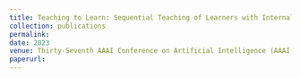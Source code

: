 ```yaml
---
title: Teaching to Learn: Sequential Teaching of Learners with Internal States
collection: publications
permalink: 
date: 2023
venue: Thirty-Seventh AAAI Conference on Artificial Intelligence (AAAI-2023)
paperurl: 
---
```


